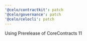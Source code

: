 ```yaml
---
'@celo/contractkit': patch
'@celo/governance': patch
'@celo/celocli': patch
---
```


Using Prerelease of CoreContracts 11
